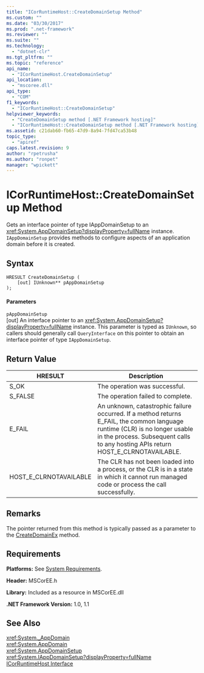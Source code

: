 ```yaml
---
title: "ICorRuntimeHost::CreateDomainSetup Method"
ms.custom: ""
ms.date: "03/30/2017"
ms.prod: ".net-framework"
ms.reviewer: ""
ms.suite: ""
ms.technology: 
  - "dotnet-clr"
ms.tgt_pltfrm: ""
ms.topic: "reference"
api_name: 
  - "ICorRuntimeHost.CreateDomainSetup"
api_location: 
  - "mscoree.dll"
api_type: 
  - "COM"
f1_keywords: 
  - "ICorRuntimeHost::CreateDomainSetup"
helpviewer_keywords: 
  - "CreateDomainSetup method [.NET Framework hosting]"
  - "ICorRuntimeHost::CreateDomainSetup method [.NET Framework hosting]"
ms.assetid: c21dab60-fb65-47d9-8a94-7fd47ca53b48
topic_type: 
  - "apiref"
caps.latest.revision: 9
author: "rpetrusha"
ms.author: "ronpet"
manager: "wpickett"
---
```

# ICorRuntimeHost::CreateDomainSetup Method
Gets an interface pointer of type IAppDomainSetup to an <xref:System.AppDomainSetup?displayProperty=fullName> instance. `IAppDomainSetup` provides methods to configure aspects of an application domain before it is created.  
  
## Syntax  
  
```  
HRESULT CreateDomainSetup (  
    [out] IUnknown** pAppDomainSetup  
);  
```  
  
#### Parameters  
 `pAppDomainSetup`  
 [out] An interface pointer to an <xref:System.AppDomainSetup?displayProperty=fullName> instance. This parameter is typed as `IUnknown`, so callers should generally call `QueryInterface` on this pointer to obtain an interface pointer of type `IAppDomainSetup`.  
  
## Return Value  
  
|HRESULT|Description|  
|-------------|-----------------|  
|S_OK|The operation was successful.|  
|S_FALSE|The operation failed to complete.|  
|E_FAIL|An unknown, catastrophic failure occurred. If a method returns E_FAIL, the common language runtime (CLR) is no longer usable in the process. Subsequent calls to any hosting APIs return HOST_E_CLRNOTAVAILABLE.|  
|HOST_E_CLRNOTAVAILABLE|The CLR has not been loaded into a process, or the CLR is in a state in which it cannot run managed code or process the call successfully.|  
  
## Remarks  
 The pointer returned from this method is typically passed as a parameter to the [CreateDomainEx](../../../../docs/framework/unmanaged-api/hosting/icorruntimehost-createdomainex-method.md) method.  
  
## Requirements  
 **Platforms:** See [System Requirements](../../../../docs/framework/get-started/system-requirements.md).  
  
 **Header:** MSCorEE.h  
  
 **Library:** Included as a resource in MSCorEE.dll  
  
 **.NET Framework Version:** 1.0, 1.1  
  
## See Also  
 <xref:System._AppDomain>   
 <xref:System.AppDomain>   
 <xref:System.AppDomainSetup>   
 <xref:System.IAppDomainSetup?displayProperty=fullName>   
 [ICorRuntimeHost Interface](../../../../docs/framework/unmanaged-api/hosting/icorruntimehost-interface.md)
